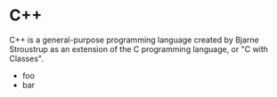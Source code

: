 # C++

C++ is a general-purpose programming language created by Bjarne Stroustrup as an extension of the C programming language, or "C with Classes".

* foo
* bar